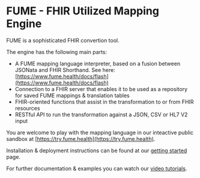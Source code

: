 # FUME - FHIR Utilized Mapping Engine

FUME is a sophisticated FHIR convertion tool.

The engine has the following main parts:

 * A FUME mapping language interpreter, based on a fusion between JSONata and FHIR Shorthand. See here: [https://www.fume.health/docs/flash](https://www.fume.health/docs/flash)
 * Connection to a FHIR server that enables it to be used as a repository for saved FUME mappings & translation tables
 * FHIR-oriented functions that assist in the transformation to or from FHIR resources
 * RESTful API to run the transformation against a JSON, CSV or HL7 V2 input

You are welcome to play with the mapping language in our inteactive public sandbox at [https://try.fume.health](https://try.fume.health).
 
Installation & deployment instructions can be found at our [getting started](docs/getting-started.md) page.

For further documentation & examples you can watch our [video tutorials](https://www.youtue.com/playlist?list=PL44ht-s6WWPfgVNkibzMj_UB-ex41rl49).
